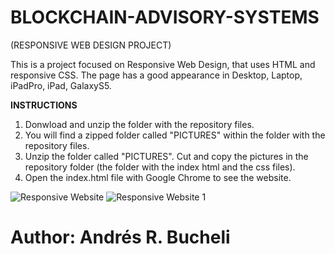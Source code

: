 # BLOCKCHAIN-ADVISORY-SYSTEMS

(RESPONSIVE WEB DESIGN PROJECT)

This is a project focused on Responsive Web Design, that uses HTML and responsive CSS.  The page has a good appearance in Desktop, Laptop, iPadPro, iPad, GalaxyS5.

<strong>INSTRUCTIONS</strong>

1) Donwload and unzip the folder with the repository files.
2) You will find a zipped folder called "PICTURES" within the folder with the repository files.
3) Unzip the folder called "PICTURES".  Cut and copy the pictures in the repository folder (the folder with the index html and the css files).
4) Open the index.html file with Google Chrome to see the website.

![Responsive Website](https://github.com/anferebu/BLOCKCHAIN-ADVISORY-SYSTEMS/blob/master/ResponsiveSite.jpg)
![Responsive Website 1](https://github.com/anferebu/BLOCKCHAIN-ADVISORY-SYSTEMS/blob/master/ResponsiveSite1.jpg)

# Author: Andrés R. Bucheli


